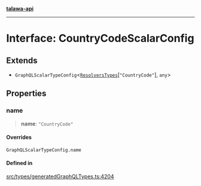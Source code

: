 [**talawa-api**](../../../README.md)

***

# Interface: CountryCodeScalarConfig

## Extends

- `GraphQLScalarTypeConfig`\<[`ResolversTypes`](../type-aliases/ResolversTypes.md)\[`"CountryCode"`\], `any`\>

## Properties

### name

> **name**: `"CountryCode"`

#### Overrides

`GraphQLScalarTypeConfig.name`

#### Defined in

[src/types/generatedGraphQLTypes.ts:4204](https://github.com/Suyash878/talawa-api/blob/095e6964ce2a06c1c30d1acf81b6162203f1db91/src/types/generatedGraphQLTypes.ts#L4204)
